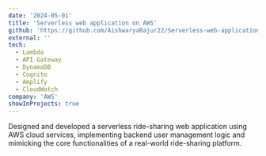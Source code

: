 ```yaml
---
date: '2024-05-01'
title: 'Serverless web application on AWS'
github: 'https://github.com/AishwaryaRajur22/Serverless-web-application-on-AWS'
external: ''
tech:
  - Lambda
  - API Gateway
  - DynamoDB
  - Cognito
  - Amplify
  - CloudWatch
company: 'AWS'
showInProjects: true
---
```

Designed and developed a serverless ride-sharing web application using AWS cloud services, implementing backend user management logic and mimicking the core functionalities of a real-world ride-sharing platform.
